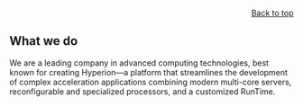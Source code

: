 <div id="readme" class="Box-body readme blob js-code-block-container">
<article class="markdown-body entry-content p-3 p-md-6" itemprop="text">
<p align="right">
<a href="https://github.com/oreol-ag/oreol-web#--advanced-computing-technologies">Back to top</a>
</p>

# What we do
We are a leading company in advanced computing technologies, best known for creating Hyperion—a platform that streamlines the development of complex acceleration applications combining modern multi-core servers, reconfigurable and specialized processors, and a customized RunTime.